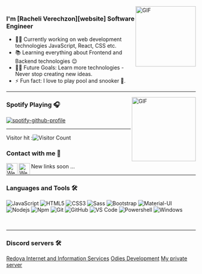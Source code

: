 
<h1 align="center" style="display:none;"></h1>



<img align="right" alt="GIF" height="160px" src="https://media.giphy.com/media/du3J3cXyzhj75IOgvA/giphy.gif" />


### I'm [Racheli Verechzon][website] Software Engineer

- 👨‍💻 Currently working on web development technologies JavaScript, React, CSS etc.
- 📚 Learning everything about Frontend and Backend technologies 😉
- 💪🏼 Future Goals: Learn more technologies - Never stop creating new ideas.
- ⚡ Fun fact: I love to play pool and snooker 🎱.

---

<img align="right" alt="GIF" height="170px" src="https://media.giphy.com/media/J5B1Y8QZnzXXbLQIBu/giphy.gif" />

### Spotify Playing 🎧

[![spotify-github-profile](https://spotify-github-profile.vercel.app/api/view?uid=31qjgyrj7sicdwz4ecaabcdwliii&cover_image=true&theme=default)](https://spotify-github-profile.vercel.app/api/view?uid=31qjgyrj7sicdwz4ecaabcdwliii&redirect=true)

---

Visitor hit :![Visitor Count](https://profile-counter.glitch.me/dude030/count.svg)

### Contact with me 📝
<a href="https://discord.gg/9WFM2w2cNx">
<img align="left" alt="Webiste" height="30px" src="https://www.flaticon.com/premium-icon/icons/svg/2504/2504896.svg" />
</a>
<a href="https://elixxrade.me">
<img align="left" alt="Webiste" height="30px" src="https://www.flaticon.com/svg/vstatic/svg/1450/1450332.svg?token=exp=1613681732~hmac=68dc93b1a26c0eac2b5234c29a7291fd" />
</a>
New links soon ...
<br />

---

### Languages and Tools 🛠 

![JavaScript](https://img.shields.io/badge/-JavaScript-%23F7DF1C?style=flat-square&logo=javascript&logoColor=000000&labelColor=%23F7DF1C&color=%23FFCE5A)
![HTML5](https://img.shields.io/badge/-HTML5-%23E44D27?style=flat-square&logo=html5&logoColor=ffffff)
![CSS3](https://img.shields.io/badge/-CSS3-%231572B6?style=flat-square&logo=css3)
![Sass](https://img.shields.io/badge/-Sass-%23CC6699?style=flat-square&logo=sass&logoColor=ffffff)
![Bootstrap](https://img.shields.io/badge/-Bootstrap-563D7C?style=flat-square&logo=Bootstrap)
![Material-UI](https://img.shields.io/badge/-Material%E2%80%93UI-0081CB?style=flat-square&logo=material-ui)
![Nodejs](https://img.shields.io/badge/-Nodejs-339933?style=flat-square&logo=Node.js&logoColor=ffffff)
![Npm](https://img.shields.io/badge/-npm-CB3837?style=flat-square&logo=npm)
![Git](https://img.shields.io/badge/-Git-%23F05032?style=flat-square&logo=git&logoColor=%23ffffff)
![GitHub](https://img.shields.io/badge/-GitHub-181717?style=flat-square&logo=github)
![VS Code](http://img.shields.io/badge/-VS%20Code-007ACC?style=flat-square&logo=visual-studio-code&logoColor=ffffff)
![Powershell](http://img.shields.io/badge/-Powershell-5391FE?style=flat-square&logo=powershell&logoColor=ffffff)
![Windows](http://img.shields.io/badge/-Windows-0078D6?style=flat-square&logo=windows&logoColor=ffffff)

<br/>

---

### Discord servers 🛠 
[Redoya Internet and Information Services](https://discord.gg/N9cHzYM)
[Odies Development](https://discord.gg/ZqSftBrBBU)
[My private server](https://discord.gg/9WFM2w2cNx)
<br/>
